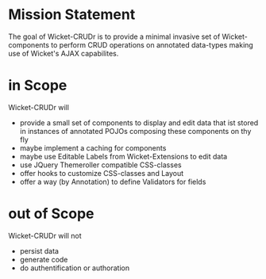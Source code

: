 # Mission Statement #

The goal of Wicket-CRUDr is to provide a minimal invasive set of Wicket-components to perform CRUD operations on annotated data-types making use of Wicket's AJAX capabilites.


# in Scope #

Wicket-CRUDr will
  * provide a small set of components to display and edit data that ist stored in instances of annotated POJOs composing these components on thy fly
  * maybe implement a caching for components
  * maybe use Editable Labels from Wicket-Extensions to edit data
  * use JQuery Themeroller compatible CSS-classes
  * offer hooks to customize CSS-classes and Layout
  * offer a way (by Annotation) to define Validators for fields

# out of Scope #

Wicket-CRUDr will not
  * persist data
  * generate code
  * do authentification or authoration